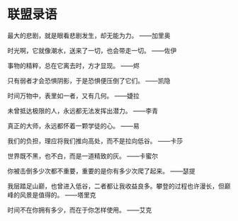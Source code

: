 # 联盟录语

最大的悲剧，就是眼看悲剧发生，却无能为力。 ——加里奥

时光啊，它就像潮水，送来了一切，也会带走一切。 ——佐伊

事物的精粹，总在它离去时，方才显现。 ——烬

只有弱者才会恐惧阴影，于是恐惧便压倒了它们。 ——凯隐

时间万物中，表里如一者，又有几何。 ——婕拉

未曾抵达极限的人，永远都无法发挥出潜力。 ——李青

真正的大师，永远都怀着一颗学徒的心。 ——易

我们的负担，理应将我们推向高处，而不是拉向低谷。 ——卡莎

世界既不黑，也不白，而是一道精致的灰。 ——卡蜜尔

你被击倒多少次都不重要，重要的是你有多少次爬了起来。 ——瑟提

我层踏足山巅，也曾进入低谷，二者都让我收益良多。攀登的过程也许漫长，但巅峰的风景是值得的。 ——塔里克

时间不在你拥有多少，而在于你怎样使用。 ——艾克
